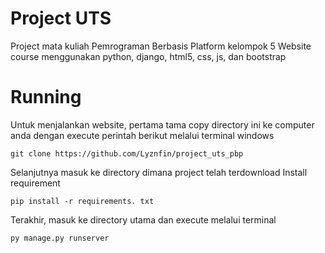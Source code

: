 # Project UTS

Project mata kuliah Pemrograman Berbasis Platform kelompok 5
Website course menggunakan python, django, html5, css, js, dan bootstrap

# Running
Untuk menjalankan website, pertama tama copy directory ini ke computer anda
dengan execute perintah berikut melalui terminal windows
```
git clone https://github.com/Lyznfin/project_uts_pbp
```
Selanjutnya masuk ke directory dimana project telah terdownload
Install requirement
```
pip install -r requirements. txt
```
Terakhir, masuk ke directory utama dan execute melalui terminal
```
py manage.py runserver
```
